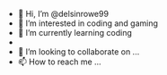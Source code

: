 - 👋 Hi, I’m @delsinrowe99
- 👀 I’m interested in coding and gaming
- 🌱 I’m currently learning coding
-
- 💞️ I’m looking to collaborate on ...
- 📫 How to reach me ...

<!---
delsinrowe99/delsinrowe99 is a ✨ special ✨ repository because its `README.md` (this file) appears on your GitHub profile.
You can click the Preview link to take a look at your changes.
--->
